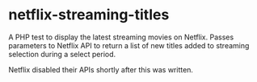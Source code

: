 netflix-streaming-titles
========================

A PHP test to display the latest streaming movies on Netflix. Passes parameters to Netflix API to return a list of new titles added to streaming selection during a select period.

Netflix disabled their APIs shortly after this was written.
